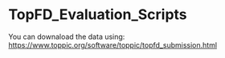 # TopFD_Evaluation_Scripts

You can downaload the data using: https://www.toppic.org/software/toppic/topfd_submission.html
